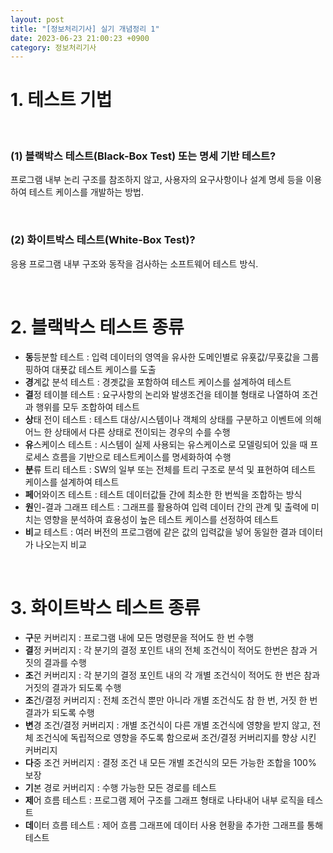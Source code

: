 ```yaml
---
layout: post
title: "[정보처리기사] 실기 개념정리 1"
date: 2023-06-23 21:00:23 +0900
category: 정보처리기사
---
```


# 1. 테스트 기법   
<br>

### (1) 블랙박스 테스트(Black-Box Test) 또는 명세 기반 테스트?   
프로그램 내부 논리 구조를 참조하지 않고, 사용자의 요구사항이나 설계 명세 등을 이용하여 테스트 케이스를 개발하는 방법.

<br>

### (2) 화이트박스 테스트(White-Box Test)?    
응용 프로그램 내부 구조와 동작을 검사하는 소프트웨어 테스트 방식.

<br>

# 2. 블랙박스 테스트 종류
- **동**등분할 테스트 : 입력 데이터의 영역을 유사한 도메인별로 유횻값/무횻값을 그룹핑하여 대푯값 테스트 케이스를 도출   
- **경**계값 분석 테스트 : 경곗값을 포함하여 테스트 케이스를 설계하여 테스트   
- **결**정 테이블 테스트 : 요구사항의 논리와 발생조건을 테이블 형태로 나열하여 조건과 행위를 모두 조합하여 테스트   
- **상**태 전이 테스트 : 테스트 대상/시스템이나 객체의 상태를 구분하고 이벤트에 의해 어느 한 상태에서 다른 상태로 전이되는 경우의 수를 수행   
- **유**스케이스 테스트 : 시스템이 실제 사용되는 유스케이스로 모델링되어 있을 때 프로세스 흐름을 기반으로 테스트케이스를 명세화하여 수행   
- **분**류 트리 테스트 : SW의 일부 또는 전체를 트리 구조로 분석 및 표현하여 테스트 케이스를 설계하여 테스트   
- **페**어와이즈 테스트 : 테스트 데이터값들 간에 최소한 한 번씩을 조합하는 방식   
- **원**인-결과 그래프 테스트 : 그래프를 활용하여 입력 데이터 간의 관계 및 출력에 미치는 영향을 분석하여 효용성이 높은 테스트 케이스를 선정하여 테스트   
- **비**교 테스트 : 여러 버전의 프로그램에 같은 값의 입력값을 넣어 동일한 결과 데이터가 나오는지 비교   
  
<br>

# 3. 화이트박스 테스트 종류
- **구**문 커버리지 : 프로그램 내에 모든 명령문을 적어도 한 번 수행   
- **결**정 커버리지 : 각 분기의 결정 포인트 내의 전체 조건식이 적어도 한번은 참과 거짓의 결과를 수행   
- **조**건 커버리지 : 각 분기의 결정 포인트 내의 각 개별 조건식이 적어도 한 번은 참과 거짓의 결과가 되도록 수행
- **조**건/결정 커버리지 : 전체 조건식 뿐만 아니라 개별 조건식도 참 한 번, 거짓 한 번 결과가 되도록 수행   
- **변**경 조건/결정 커버리지 : 개별 조건식이 다른 개별 조건식에 영향을 받지 않고, 전체 조건식에 독립적으로 영향을 주도록 함으로써 조건/결정 커버리지를 향상 시킨 커버리지  
- **다**중 조건 커버리지 : 결정 조건 내 모든 개별 조건식의 모든 가능한 조합을 100% 보장   
- **기**본 경로 커버리지 : 수행 가능한 모든 경로를 테스트   
- **제**어 흐름 테스트 : 프로그램 제어 구조를 그래프 형태로 나타내어 내부 로직을 테스트 
- **데**이터 흐름 테스트 : 제어 흐름 그래프에 데이터 사용 현황을 추가한 그래프를 통해 테스트 


